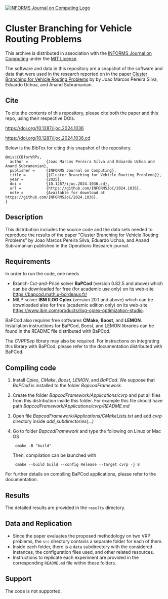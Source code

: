 [![INFORMS Journal on Computing Logo](https://INFORMSJoC.github.io/logos/INFORMS_Journal_on_Computing_Header.jpg)](https://pubsonline.informs.org/journal/ijoc)

# Cluster Branching for Vehicle Routing Problems

This archive is distributed in association with the [INFORMS Journal on
Computing](https://pubsonline.informs.org/journal/ijoc) under the [MIT License](LICENSE).

The software and data in this repository are a snapshot of the software and data
that were used in the research reported on in the paper 
[Cluster Branching for Vehicle Routing Problems](https://doi.org/10.1287/ijoc.2024.1036) by by Joao Marcos Pereira Silva, Eduardo Uchoa, and Anand Subramanian. 


## Cite

To cite the contents of this repository, please cite both the paper and this repo, using their respective DOIs.

https://doi.org/10.1287/ijoc.2024.1036

https://doi.org/10.1287/ijoc.2024.1036.cd

Below is the BibTex for citing this snapshot of the repository.

```
@misc{CBforVRPs,
  author =        {Joao Marcos Pereira Silva and Eduardo Uchoa and Anand Subramanian},
  publisher =     {INFORMS Journal on Computing},
  title =         {{Cluster Branching for Vehicle Routing Problems}},
  year =          {2025},
  doi =           {10.1287/ijoc.2024.1036.cd},
  url =           {https://github.com/INFORMSJoC/2024.1036},
  note =          {Available for download at https://github.com/INFORMSJoC/2024.1036},
}  
```

## Description

This distribution includes the source code and the data sets needed to reproduce the results of the paper
"Cluster Branching for Vehicle Routing Problems" by Joao Marcos Pereira Silva, Eduardo Uchoa, and Anand Subramanian
published in the Operations Research journal.


## Requirements

In order to run the code, one needs 

- Branch-Cut-and-Price solver **BaPCod** (version 0.82.5 and above) which can be downloaded for free (for academic use only) on its web-site https://bapcod.math.u-bordeaux.fr/
- MILP solver **IBM ILOG Cplex** (version 20.1 and above) which can be downloaded also for free (academic edition only) on its web-site https://www.ibm.com/products/ilog-cplex-optimization-studio.

BaPCod also requires free softwares **CMake**, **Boost**, and **LEMON**. Installation instructions for BaPCod, Boost, and LEMON libraries can be found in the README file distributed with BaPCod. 

The *CVRPSep* library may also be required. For instructions on integrating this library with BaPCod, please refer to the documentation distributed with BaPCod.

## Compiling code

1. Install *Cplex*, *CMake*, *Boost*, *LEMON*, and *BaPCod*. We suppose that *BaPCod* is installed to the folder *BapcodFramework*. 
2. Create the folder *BapcodFramework/Applications/cvrp* and put all files from this distribution inside this folder. For example this file should have path *BapcodFramework/Applications/cvrp/README.md*
3. Open file *BapcodFramework/Applications/CMakeLists.txt* and add *cvrp* directory inside *add_subdirectories(...)*
4. Go to folder *BapcodFramework* and type the following on Linux or Mac OS
        
        cmake -B "build"  

    Then, compilation can be launched with 

        cmake --build build --config Release --target cvrp -j 8

For further details on compiling BaPCod applications, please refer to the documentation.


## Results

The detailed results are provided in the `results` directory.

## Data and Replication

- Since the paper evaluates the proposed methodology on two VRP problems, the `src` directory contains a separate folder for each of them.
- Inside each folder, there is a `data` subdirectory with the considered instances, the configuration files used, and other related resources.
- Instructions to replicate each experiment are provided in the corresponding `README.md` file within these folders.

## Support

The code is not supported.
